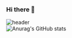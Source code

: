 ### Hi there 👋


![header](https://capsule-render.vercel.app/api?type=waving&color=gradient&animation=twinkling&height=230&text=LeeHanEum&fontSize=40&fontAlign=50&fontAlignY=33&descSize=20&descAlign=50&descAlignY=55)  
![Anurag's GitHub stats](https://github-readme-stats.vercel.app/api?username=LeeHanEum&show_icons=true&theme=radical)

